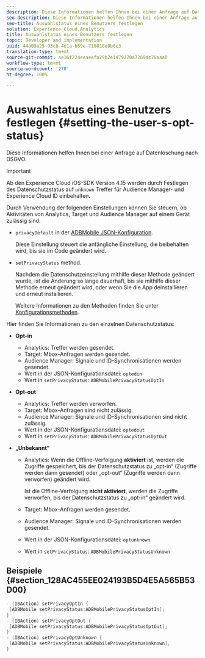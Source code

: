 ```yaml
---
description: Diese Informationen helfen Ihnen bei einer Anfrage auf Datenlöschung nach DSGVO.
seo-description: Diese Informationen helfen Ihnen bei einer Anfrage auf Datenlöschung nach DSGVO.
seo-title: Auswahlstatus eines Benutzers festlegen
solution: Experience Cloud,Analytics
title: Auswahlstatus eines Benutzers festlegen
topic: Developer and implementation
uuid: 44a09a25-93c6-4e1a-b69e-710018e8b6c3
translation-type: tm+mt
source-git-commit: ae16f224eeaeefa29b2e1479270a72694c79aaa0
workflow-type: tm+mt
source-wordcount: '270'
ht-degree: 100%

---
```



# Auswahlstatus eines Benutzers festlegen {#setting-the-user-s-opt-status}

Diese Informationen helfen Ihnen bei einer Anfrage auf Datenlöschung nach DSGVO.

>[!IMPORTANT]
>
>Ab den Experience Cloud iOS-SDK Version 4.15 werden durch Festlegen des Datenschutzstatus auf `unknown` Treffer für Audience Manager- und Experience Cloud ID einbehalten.

Durch Verwendung der folgenden Einstellungen können Sie steuern, ob Aktivitäten von Analytics, Target und Audience Manager auf einem Gerät zulässig sind:

* `privacyDefault` in der [ADBMobile JSON-Konfiguration](/help/ios/configuration/json-config/json-config.md).

   Diese Einstellung steuert die anfängliche Einstellung, die beibehalten wird, bis sie im Code geändert wird.

* `setPrivacyStatus` method.

   Nachdem die Datenschutzeinstellung mithilfe dieser Methode geändert wurde, ist die Änderung so lange dauerhaft, bis sie mithilfe dieser Methode erneut geändert wird, oder wenn Sie die App deinstallieren und erneut installieren.

   Weitere Informationen zu den Methoden finden Sie unter  [Konfigurationsmethoden](/help/ios/configuration/json-config/json-config.md).

Hier finden Sie Informationen zu den einzelnen Datenschutzstatus:

* **Opt-in**

   * Analytics: Treffer werden gesendet.
   * Target: Mbox-Anfragen werden gesendet.
   * Audience Manager: Signale und ID-Synchronisationen werden gesendet.
   * Wert in der JSON-Konfigurationsdatei: `optedin`
   * Wert in `setPrivacyStatus`: `ADBMobilePrivacyStatusOptIn`

* **Opt-out**

   * Analytics: Treffer werden verworfen.
   * Target: Mbox-Anfragen sind nicht zulässig.
   * Audience Manager: Signale und ID-Synchronisationen sind nicht zulässig.
   * Wert in der JSON-Konfigurationsdatei: `optedout`
   * Wert in `setPrivacyStatus`: `ADBMobilePrivacyStatusOptOut`

* **„Unbekannt“**

   * Analytics: Wenn die Offline-Verfolgung **aktiviert** ist, werden die Zugriffe gespeichert, bis der Datenschutzstatus zu „opt-in“ (Zugriffe werden dann gesendet) oder „opt-out“ (Zugriffe werden dann verworfen) geändert wird.

      Ist die Offline-Verfolgung **nicht aktiviert**, werden die Zugriffe verworfen, bis der Datenschutzstatus zu „opt-in“ geändert wird.

   * Target: Mbox-Anfragen werden gesendet.
   * Audience Manager: Signale und ID-Synchronisationen werden gesendet.
   * Wert in der JSON-Konfigurationsdatei: `optunknown`
   * Wert in `setPrivacyStatus`: `ADBMobilePrivacyStatusUnknown`

## Beispiele {#section_128AC455EE024193B5D4E5A565B53D00}

```objective-c
- (IBAction) setPrivacyOptIn { 
 [ADBMobile setPrivacyStatus:ADBMobilePrivacyStatusOptIn]; 
} 
- (IBAction) setPrivacyOptOut { 
 [ADBMobile setPrivacyStatus:ADBMobilePrivacyStatusOptOut]; 
} 
- (IBAction) setPrivacyOptUnknown { 
 [ADBMobile setPrivacyStatus:ADBMobilePrivacyStatusUnknown]; 
}
```

